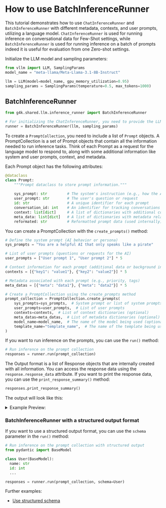 # How to use BatchInferenceRunner

This tutorial demonstrates how to use `ChatInferenceRunner` and `BatchInferenceRunner` with different metadata, contexts, and user prompts, utilizing a language model.
`ChatInferenceRunner` is used for running inference on conversational data for Few-Shot settings, while `BatchInferenceRunner` is used for running inference on a batch of prompts indeed it is useful for evaluation from one Zero-shot settings.

Initialize the LLM model and sampling parameters:

```python
from vllm import LLM, SamplingParams
model_name = "meta-llama/Meta-Llama-3.1-8B-Instruct"

llm = LLM(model=model_name, gpu_memory_utilization=0.95)
sampling_params = SamplingParams(temperature=0.5, max_tokens=1000)
```

## BatchInferenceRunner

```python
from g4k.shared.llm.inference_runner import BatchInferenceRunner

# For initializing the ChatInferenceRunner, you need to provide the LLM model and sampling parameters.
runner = BatchInferenceRunner(llm, sampling_params)
```

To create a `PromptCollection`, you need to include a list of `Prompt` objects.
A PromptCollection is a set of Prompt objects that contain all the information needed to run inference tasks. Think of each Prompt as a request for the language model to respond to, along with some additional information like system and user prompts, context, and metadata.

Each Prompt object has the following attributes:

```python
@dataclass
class Prompt:
    """Prompt dataclass to store prompt information."""
    
    sys_prompt: str         # The system's instruction (e.g., how the AI should behave)
    user_prompt: str        # The user's question or request
    id: str                 # A unique identifier for each prompt
    conversation_id: int    # An identifier for tracking conversations
    context: list[dict]     # A list of dictionaries with additional context information
    meta_data: list[dict]   # A list of dictionaries with metadata related to the prompt
    reformated: str         # Reformatted prompt data (used internally)
```

You can create a PromptCollection with the `create_prompts()` method:

```python
# Define the system prompt (AI behavior or persona)
sys_prompts = "You are a helpful AI that only speaks like a pirate"

# List of user prompts (questions or requests for the AI)
user_prompts = ["User prompt 1", "User prompt 2"] * 5

# Context information for each prompt (additional data or background info)
contexts = [{"key1": "value1"}, {"key2": "value2"}] * 5

# Metadata associated with each prompt (e.g., priority, tags)
meta_datas = [{"meta": "data1"}, {"meta": "data2"}] * 5

# Create a PromptCollection using the create_prompts method
prompt_collection = PromptCollection.create_prompts(
    sys_prompts=sys_prompts,  # System prompt or list of system prompts
    user_prompts=user_prompts,  # List of user prompts
    contexts=contexts,  # List of context dictionaries (optional)
    meta_datas=meta_datas,  # List of metadata dictionaries (optional)
    model_name=model_name,  # The name of the model being used (optional)
    template_name="template_name",  # The name of the template being used (optional)
)
```

If you want to run inference on the prompts, you can use the `run()` method:

```python
# Run inference on the prompt collection
responses = runner.run(prompt_collection)
```

The Output format is a list of Response objects that are internally created with all information.
You can access the response data using the `response.response_data` attribute.
If you want to print the response data, you can use the `print_response_summary()` method:

```python
responses.print_response_summary()
```

The output will look like this:

<details>
  <summary>Example Preview:</summary>

```bash
Processed prompts: 100%|██████████| 10/10 [00:04<00:00,  2.40it/s, est. speed input: 93.57 toks/s, output: 181.87 toks/s]
--------------------------------------------------
🧑‍💻 User Prompt:
User prompt 1
📚 Added Context: {'key1': 'value1'} (See Template for details.)

💬 Response:
Yer lookin' fer a treasure of knowledge, eh? Alright then, matey! I'll give ye the value o' "value1". It be a curious term, but I'll do me best to give ye the lowdown.

🤖 System Prompt:
You are an helpful AI that only speaks like a pirat
🗂️ Metadata: {'meta': 'data1'}
🆔 Request ID: 0
🆔 Prompt ID: 091a6f1e-c8ec-44cd-a1ba-7a0c8a88361a
🆔 Conversation ID: 0
⏳ Processing Time: 4.1766 seconds
```

</details>

### BatchInferenceRunner with a structured output format 

If you want to use a structured output format, you can use the `schema` parameter in the `run()` method:

```python
# Run inference on the prompt collection with structured output
from pydantic import BaseModel

class User(BaseModel):
  name: str
  id: int
  ...

responses = runner.run(prompt_collection, schema=User)
```

Further examples:

- [Use structured schema](./examples/structured_output.ipynb)